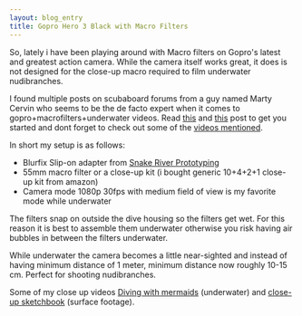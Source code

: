 ```yaml
---
layout: blog_entry
title: Gopro Hero 3 Black with Macro Filters
---
```

<p>
So, lately i have been playing around with Macro filters on Gopro's latest and greatest action camera. While the camera
itself works great, it does is not designed for the close-up macro required to film underwater nudibranches.

</p>
<p>
I found multiple posts on scubaboard forums from a guy named Marty Cervin who seems to be the de facto expert when it
comes to gopro+macrofilters+underwater videos.
Read <a href="http://www.scubaboard.com/forums/gopro-video/415267-gopro-blurfix-55mm-adapter-macro-lens-filters-questions.html">this</a> and <a href="http://goprouser.freeforums.org/viewtopic.php?t=10017&p=56810">this</a> post to get you started and dont forget to check out some of the <a href="https://vimeo.com/user5071885">videos mentioned</a>.
</p>
<p>

In short my setup is as follows:
<ul>
    <li>Blurfix Slip-on adapter from <a href="snakeriverprototyping.com">Snake River Prototyping</a></li>
    <li>55mm macro filter or a close-up kit (i bought generic 10+4+2+1 close-up kit from amazon)</li>
    <li>Camera mode 1080p 30fps with medium field of view is my favorite mode while underwater</li>
</ul>

</p>
<p>

The filters snap on outside the dive housing so the filters get wet. For this reason it is best to assemble them
underwater otherwise you risk having air bubbles in between the filters underwater.
</p>
<p>
While underwater the camera becomes a little near-sighted and instead of having minimum distance of 1 meter, minimum distance
now roughly 10-15 cm. Perfect for shooting nudibranches.
</p>
<p>

Some of my close up videos <a href="https://vimeo.com/58869244">Diving with mermaids</a> (underwater)
and <a href="https://vimeo.com/57823662">close-up sketchbook</a> (surface footage).

</p>